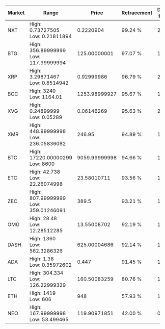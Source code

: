 | Market | Range | Price| Retracement | Doubles to 50% |
| --- | --- | --- | --- | --- |
| NXT | High: 0.73727505<br />Low: 0.21811894 | 0.2220904 | 99.24 % | 2.15 |
| BTG | High: 356.89999999<br />Low: 117.99999994 | 125.00000001 | 97.07 % | 1.90 |
| XRP | High: 3.29871467<br />Low: 0.8514942 | 0.92999986 | 96.79 % | 2.23 |
| BCC | High: 3240<br />Low: 1164.01 | 1253.98999927 | 95.67 % | 1.76 |
| XVG | High: 0.24899999<br />Low: 0.05289 | 0.06146269 | 95.63 % | 2.46 |
| XMR | High: 448.99999998<br />Low: 236.05836082 | 246.95 | 94.89 % | 1.39 |
| BTC | High: 17220.00000299<br />Low: 8600 | 9059.99999998 | 94.66 % | 1.42 |
| ETC | High: 42.738<br />Low: 22.26074998 | 23.58010711 | 93.56 % | 1.38 |
| ZEC | High: 807.99999999<br />Low: 359.01246091 | 389.5 | 93.21 % | 1.50 |
| OMG | High: 28.48<br />Low: 12.28512285 | 13.55008702 | 92.19 % | 1.50 |
| DASH | High: 1360<br />Low: 562.3286326 | 625.00004686 | 92.14 % | 1.54 |
| ADA | High: 1.38<br />Low: 0.35972602 | 0.447 | 91.45 % | 1.95 |
| LTC | High: 304.334<br />Low: 126.22999329 | 160.50083259 | 80.76 % | 1.34 |
| ETH | High: 1419<br />Low: 606 | 948 | 57.93 % | 1.07 |
| NEO | High: 167.99999998<br />Low: 53.499465 | 119.90971851 | 42.00 % | 0.00 |
